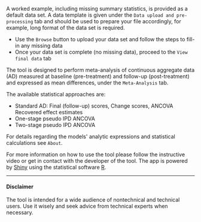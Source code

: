 
A worked example, including missing summary statistics, is provided as a default data set. A data template is given under the `Data upload and pre-processing` tab and should be used to prepare your file accordingly, for example, long format of the data set is required. 

- Use the `Browse` button to upload your data set and follow the steps to fill-in any missing data
- Once your data set is complete (no missing data), proceed to the `View final data` tab

The tool is designed to perform meta-analysis of continuous aggregate data (AD) measured at baseline (pre-treatment) and follow-up (post-treatment) and expressed as mean differences, under the  `Meta-Analysis` tab.

The available statistical approaches are:

- Standard AD: Final (follow-up) scores, Change scores, ANCOVA Recovered effect estimates
- One-stage pseudo IPD ANCOVA
- Two-stage pseudo IPD ANCOVA

For details regarding the models' analytic expressions and statistical calculations see `About`.

For more information on how to use the tool please follow the instructive video or get in contact with the developer of the tool. The app is powered by [Shiny](https://shiny.rstudio.com/) using the statistical software [R](http://cran.r-project.org/).

* * *

####   **Disclaimer**

The tool is intended for a wide audience of nontechnical and technical users. Use it wisely and seek advice from technical experts when necessary.
